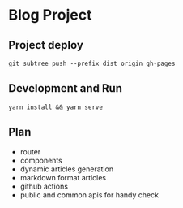 # Blog Project

## Project deploy
```
git subtree push --prefix dist origin gh-pages
```

## Development and Run

```
yarn install && yarn serve
```

## Plan
- router
- components
- dynamic articles generation
- markdown format articles
- github actions
- public and common apis for handy check